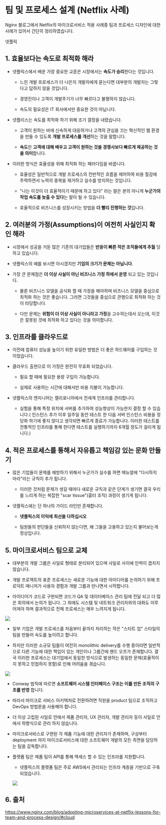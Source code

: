 # 팀 및 프로세스 설계 (Netflix 사례)
Nginx 블로그에서 Netflix의 마이크로서비스 적용 사례중 팀과 프로세스 디자인에 대한 사례가 있어서 간단히 정리하였습니다.

넷플릭

## 1. 효율보다는 속도로 최적화 해라
* 넷플릭스에서 배운 가장 중요한 교훈은 시장에서는 **속도가 승리**한다는 것입니다.

  * 느린 개발 프로세스가 더 나은지 개발자에게 묻는다면 대부분의 개발자는 그렇다고 답하지 않을 것입니다.

  * 경영진이나 고객이 개발주기가 너무 빠르다고 불평하지 않습니다.

  * 속도의 필요성은 IT 회사에서만 중요한 것이 아닙니다.


* 넷플리스는 속도를 최적화 하기 위해 조기 결정을 내렸습니다.

  * 고객이 원하는 바에 신속하게 대응하거나 고객의 관심을 끄는 혁신적인 웹 환경을 만들 수 있도록 **개발 프로세스를 개선**하는 것을 말합니다.

  * **속도**란 **고객에 대해 배우고 고객이 원하는 것을 경쟁사보다 빠르게 제공하는 것을 의미**합니다.


* 이러한 방식은 효율성을 위해 최적화 하는 패러다임을 바꿉니다.
  * 효율성은 일반적으로 개발 프로세스의 전반적인 흐름을 제어하여 비용 절감에 주력하면서 노력의 중복을 제거하고 실수를 방지하는 것입니다.

  * "나는 이것이 더 효율적이기 때문에 하고 있다" 라는 말은 본의 아니게 **누군가의 작업 속도를 늦출 수 있다**는 말이 될 수 있습니다.

  * 효율적으로 비즈니스를 성장시키는 방법을 **더 빨리 진행하는 것**입니다.

## 2. 여러분의 가정(Assumptions)이 여전히 사실인지 확인 해라
* 시장에서 성공을 거둔 많은 기존의 대기업들은 **반응이 빠른 작은 조직들에게 추월** 당하고 있습니다.
* 넷플릭스의 예를 보시면 아시겠지만 **기업의 크기가 문제는 아닙니다**.
* 가장 큰 문제점은 **더 이상 사실이 아닌 비즈니스 가정 하에서 운영** 되고 있는 것입니다.

  * 물론 비즈니스 모델을 공식화 할 때 가정을 해야하며 비즈니스 모델을 중심으로 최적화 하는 것은 좋습니다. 그러면 그것들을 중심으로 관행으로 최적화 하는 것이 타당합니다.

  * 다만 문제는 **위험이 더 이상 사실이 아니라고 가정**을 고수하는데서 오는데, 이것은 잘못된 것에 최적화 하고 있다는 것을 의미합니다. 

## 3. 인프라를 클라우드로
* 이전에 컴퓨터 성능을 높이기 위한 유일한 방법은 더 좋은 하드웨어를 구입하는 것이었습니다.

* 클라우드 출현으로 이 가정은 완전히 무효화 되었습니다.
  * 필요 할 때에 필요한 용량 구입이 가능합니다.

  * 실제로 사용하는 시간에 대해서만 비용 지불이 가능합니다.

* 넷플릭스의 엔지니어는 캘리포니아에서 전세계 인프라를 관리합니다.
  * 실험을 통해 특정 위치에 서버를 추가하여 성능향상이 가능한지 결정 할 수 있습니다.( 인스턴스 추가 이후 일주일 동안 테스트 한 다음 서버 인스턴스 비용을 정당화 하기에 좋지 않다고 생각되면 빠르게 종료가 가능합니다. 이러한 테스트를 전통적인 인프라를 통해 한다면 테스트를 실행하기까지 6개월 정도가 걸리게 됩니다.)

## 4. 적은 프로세스를 통해서 자유롭고 책임감 있는 문화 만들기
* 많은 기업들이 문제를 예방하기 위해서 누군가가 실수를 하면 메뉴얼에 "다시하지 마라"라는 규칙이 추가 됩니다.
  * 이러한 것처럼 문제가 생길 때마다 새로운 규칙과 같은 단계가 생기면 결국 우리를 느리게 하는 복잡한 "scar tissue"(흉터 조직) 과정이 생기게 됩니다.


* 넷플릭스에는 단 하나의 가이드 라인만 존재합니다.
  * **넷플릭스의 이익에 최선을 다하십시오**

  * 팀원들의 판단들을 신뢰하지 않는다면, 왜 그들을 고용하고 있는지 물어보는게 정상입니다.

## 5. 마이크로서비스 팀으로 교체
* 대부분의 개발 그룹은 사일로 형태로 분리되어 있으며 사일로 사이에 인력이 겹치지 않습니다.

* 개발 프로젝트의 표준 프로세스는 새로운 기능에 대한 아이디어를 논의하기 위해 프로덕트 매니저가 사용자 경험과 개발 그룹과 만나면서 시작합니다.

* 아이디어가 코드로 구현되면 코드가 QA 및 데이터베이스 관리 팀에 전달 되고 더 많은 회의에서 논의가 됩니다. 그 외에도 시스템 및 네트워크 관리자와의 대화도 이루어져야 하며 결과적으로 전체 프로세스는 매우 느려지게 됩니다.

![](https://cdn.wp.nginx.com/wp-content/uploads/2015/03/silos-base.png)


* 일부 기업은 개발 프로세스를 처음부터 끝까지 처리하는 작은 "스타트 업" 스타일의 팀을 만들어 속도를 높이려고 합니다.

* 하지만 이러한 소규모 팀들이 여전히 monolithic delivery를 수행 중이라면 일반적으로 다른 기능에 대한 책임이 있는 개인이나 그룹간에 핸드 오프가 존재합니다. 결국 이러한 프로세스는 대기업에서 동일한 방식으로 발생하는 동일한 문제(효율적이지 못하고 민첩하지 못함)로 인해 어려움을 겪습니다.

![](https://cdn-1.wp.nginx.com/wp-content/uploads/2015/03/silos-monolith1.png)

* Conway 법칙에 따르면 **소프트웨어 시스템 인터페이스 구조는 이를 만든 조직의 구조를 반영** 합니다.

* 따라서 마이크로 서비스 아키텍처로 전환하려면 직원을 product 팀으로 조직하고 DevOps 방법론을 사용해야 합니다.

* 더 이상 고립된 사일로 안에서 제품 관리자, UX 관리자, 개발 관리자 등이 사일로 안에서 하향식으로 관리 하지 않습니다.

* 마이크로서비스로 구현된 각 제품 기능에 대한 관리자가 존재하며, 구상부터 deployment 까지 마이크로서비스에 대한 소프트웨어 개발의 모든 측면을 담당하는 팀을 감독합니다.

* 플랫폼 팀은 제품 팀이 API를 통해 액세스 할 수 있는 인프라를 지원합니다.
  * 넷플릭스의 플랫폼 팀은 주로 AWS에서 관리되는 인프라 계층을 기반으로 구축 되었습니다.


  ![](https://cdn-1.wp.nginx.com/wp-content/uploads/2015/03/silos-microservices1.png)

## 6. 출처
https://www.nginx.com/blog/adopting-microservices-at-netflix-lessons-for-team-and-process-design/#cloud
